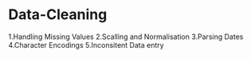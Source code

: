 # Data-Cleaning
1.Handling Missing Values
2.Scalling and Normalisation
3.Parsing Dates
4.Character Encodings
5.Inconsitent Data entry
